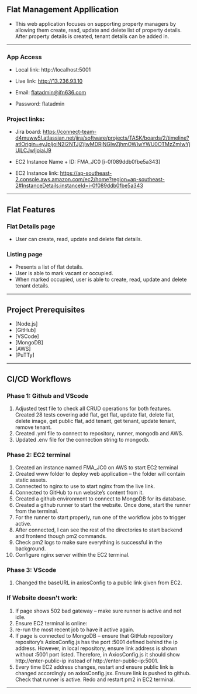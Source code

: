 ## Flat Management Appllication 
- This web application focuses on supporting property managers by allowing them create, read, update and delete list of property details. After property details is created, tenant details can be added in. 

--- 

### App Access
- Local link: http://localhost:5001 
- Live link: http://13.236.93.10 

- Email: flatadmin@ifn636.com
- Password: flatadmin

### Project links: 
- Jira board: https://connect-team-d4muww5l.atlassian.net/jira/software/projects/TASK/boards/2/timeline?atlOrigin=eyJpIjoiN2I2NTJjZjIwMDRjNGIwZjhmOWIwYWU0OTMzZmIwYjUiLCJwIjoiaiJ9

- EC2 Instance Name + ID: FMA_JC0 [i-0f089ddb0fbe5a343]
- EC2 Instance link: https://ap-southeast-2.console.aws.amazon.com/ec2/home?region=ap-southeast-2#InstanceDetails:instanceId=i-0f089ddb0fbe5a343 

--- 

##  Flat Features

### Flat Details page 
- User can create, read, update and delete flat details. 

### Listing page 
- Presents a list of flat details. 
- User is able to mark vacant or occupied. 
- When marked occupied, user is able to create, read, update and delete tenant details. 

---

##  Project Prerequisites

- [Node.js]
- [GitHub]
- [VSCode]
- [MongoDB]
- [AWS]
- [PuTTy]

--- 

## CI/CD Workflows 
### Phase 1: Github and VScode 
1.	Adjusted test file to check all CRUD operations for both features.
	    Created 28 tests covering add flat, get flat, update flat, delete flat, delete image, get public flat, add tenant, get tenant, update     tenant, remove tenant. 
2.	Created .yml file to connect to repository, runner, mongodb and AWS. 
3.	Updated .env file for the connection string to mongodb.

### Phase 2: EC2 terminal
1.	Created an instance named FMA_JC0 on AWS to start EC2 terminal 
2.	Created www folder to deploy web application – the folder will contain static assets. 
3.	Connected to nginx to use to start nginx from the live link.
4.	Connected to GitHub to run website’s content from it. 
5.	Created a github environment to connect to MongoDB for its database. 
6.	Created a github runner to start the website. Once done, start the runner from the terminal. 
7.	For the runner to start properly, run one of the workflow jobs to trigger active. 
8.	After connected, I can see the rest of the directories to start backend and frontend though pm2 commands. 
9.	Check pm2 logs to make sure everything is successful in the background. 
10.	Configure nginx server within the EC2 terminal. 

### Phase 3: VScode
1.	Changed the baseURL in axiosConfig to a public link given from EC2. 

### If Website doesn't work: 
1. If page shows 502 bad gateway – make sure runner is active and not idle.
2. Ensure EC2 terminal is online: 
3. re-run the most recent job to have it active again. 
4. If page is connected to MongoDB – ensure that GitHub repository repository’s AxiosConfig.js has the port :5001 defined behind the ip address. However, in local repository, ensure link address is shown without :5001 port listed. Therefore, in AxiosConfig.js it should show http://enter-public-ip instead of http://enter-public-ip:5001. 
5. Every time EC2 address changes, restart and ensure public link is changed accordingly on axiosConfig.jsx. Ensure link is pushed to github. Check that runner is active. Redo and restart pm2 in EC2 terminal. 

--- 
